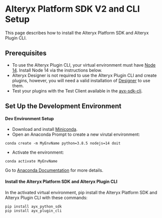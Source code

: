 # Alteryx Platform SDK V2 and CLI Setup
This page describes how to install the Alteryx Platform SDK and Alteryx Plugin CLI.

## Prerequisites
* To use the Alteryx Plugin CLI, your virtual environment must have [Node 14](https://nodejs.org/dist/v14.9.0/). Install Node 14 via the instructions below.
* Alteryx Designer is not required to use the Alteryx Plugin CLI and create plugins, however, you will need a valid installation of [Designer](https://www.alteryx.com/) to use them.
* Test your plugins with the Test Client available in the [ayx-sdk-cli](https://github.com/alteryx/ayx-developer-sdk/releases).

## Set Up the Development Environment
####  Dev Environment Setup
* Download and install [Miniconda](https://docs.conda.io/en/latest/miniconda.html).
* Open an Anaconda Prompt to create a new virutal environment:
```
conda create -m MyEnvName python=3.8.5 nodejs=14 doit
```
* Activate the environment:
```
conda activate MyEnvName
```
Go to [Anaconda Documentation](https://docs.anaconda.com/anaconda/user-guide/getting-started/) for more details.

#### Install the Alteryx Platform SDK and Alteryx Plugin CLI
In the activated virtual environment, pip install the Alteryx Platform SDK and Alteryx Plugin CLI with these commands:
```
pip install ayx_python_sdk
pip install ayx_plugin_cli
```
